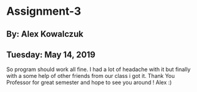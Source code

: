 # Assignment-3
## By: Alex Kowalczuk
## Tuesday: May 14, 2019

So program should work all fine. I had a lot of headache with it but finally with a some help of other friends from our class i got it. Thank You Professor for great semester and hope to see you around ! 
Alex :) 
